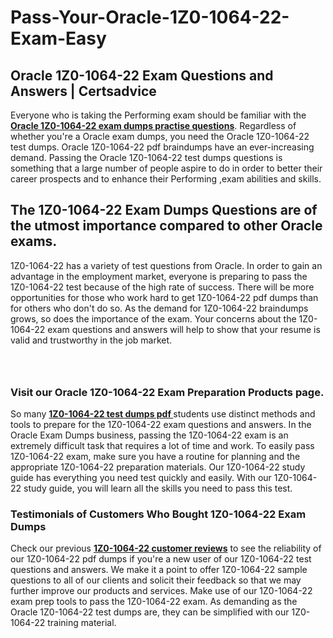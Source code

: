 # Pass-Your-Oracle-1Z0-1064-22-Exam-Easy
<h2><strong>Oracle 1Z0-1064-22 Exam Questions and Answers | Certsadvice</strong></h2> <p>Everyone who is taking the Performing exam should be familiar with the <a href="http://www.certsadvice.com/oracle/1z0-1064-22-practice-questions"><strong>Oracle 1Z0-1064-22 exam dumps practise questions</strong></a>. Regardless of whether you&#39;re a Oracle exam dumps, you need the Oracle 1Z0-1064-22 test dumps. Oracle 1Z0-1064-22 pdf braindumps have an ever-increasing demand. Passing the Oracle 1Z0-1064-22 test dumps questions is something that a large number of people aspire to do in order to better their career prospects and to enhance their Performing ,exam abilities and skills.</p> <h2><strong>The 1Z0-1064-22 Exam Dumps Questions are of the utmost importance compared to other Oracle exams.</strong></h2> <p>1Z0-1064-22 has a variety of test questions from Oracle. In order to gain an advantage in the employment market, everyone is preparing to pass the 1Z0-1064-22 test because of the high rate of success. There will be more opportunities for those who work hard to get 1Z0-1064-22 pdf dumps than for others who don&#39;t do so. As the demand for 1Z0-1064-22 braindumps grows, so does the importance of the exam. Your concerns about the 1Z0-1064-22 exam questions and answers will help to show that your resume is valid and trustworthy in the job market.</p> <p><a href="http://www.certsadvice.com/oracle/1z0-1064-22-practice-questions" style="display: block; padding: 1em 0; text-align: center; "><img alt="" src="https://1.bp.blogspot.com/-RUOr8Wn-CRk/YUYAxC8kcHI/AAAAAAAAAnw/F7BbdI3tw8QDj5z8iX0vQAioQzKiUxduwCLcBGAsYHQ/s0/unnamed.jpg" /></a></p> <h3><strong>Visit our Oracle 1Z0-1064-22 Exam Preparation Products page.</strong></h3> <p>So many <a href="http://www.certsadvice.com/oracle/1z0-1064-22-practice-questions"><strong>1Z0-1064-22 test dumps pdf </strong></a>students use distinct methods and tools to prepare for the 1Z0-1064-22 exam questions and answers. In the Oracle Exam Dumps business, passing the 1Z0-1064-22 exam is an extremely difficult task that requires a lot of time and work. To easily pass 1Z0-1064-22 exam, make sure you have a routine for planning and the appropriate 1Z0-1064-22 preparation materials. Our 1Z0-1064-22 study guide has everything you need test quickly and easily. With our 1Z0-1064-22 study guide, you will learn all the skills you need to pass this test.</p> <h3><strong>Testimonials of Customers Who Bought 1Z0-1064-22 Exam Dumps</strong></h3> <p>Check our previous <a href="http://www.certsadvice.com/oracle/1z0-1064-22-practice-questions"><strong>1Z0-1064-22 customer reviews</strong></a> to see the reliability of our 1Z0-1064-22 pdf dumps if you&#39;re a new user of our 1Z0-1064-22 test questions and answers. We make it a point to offer 1Z0-1064-22 sample questions to all of our clients and solicit their feedback so that we may further improve our products and services. Make use of our 1Z0-1064-22 exam prep tools to pass the 1Z0-1064-22 exam. As demanding as the Oracle 1Z0-1064-22 test dumps are, they can be simplified with our 1Z0-1064-22 training material.</p>
